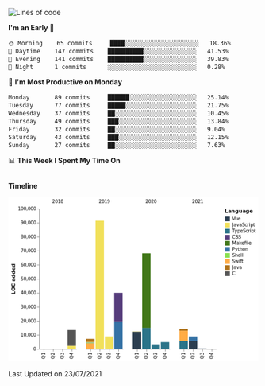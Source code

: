 <!--START_SECTION:waka-->
![Lines of code](https://img.shields.io/badge/From%20Hello%20World%20I%27ve%20Written-273236%20lines%20of%20code-blue)

**I'm an Early 🐤** 

```text
🌞 Morning    65 commits     ████░░░░░░░░░░░░░░░░░░░░░   18.36% 
🌆 Daytime    147 commits    ██████████░░░░░░░░░░░░░░░   41.53% 
🌃 Evening    141 commits    ██████████░░░░░░░░░░░░░░░   39.83% 
🌙 Night      1 commits      ░░░░░░░░░░░░░░░░░░░░░░░░░   0.28%

```
📅 **I'm Most Productive on Monday** 

```text
Monday       89 commits     ██████░░░░░░░░░░░░░░░░░░░   25.14% 
Tuesday      77 commits     █████░░░░░░░░░░░░░░░░░░░░   21.75% 
Wednesday    37 commits     ██░░░░░░░░░░░░░░░░░░░░░░░   10.45% 
Thursday     49 commits     ███░░░░░░░░░░░░░░░░░░░░░░   13.84% 
Friday       32 commits     ██░░░░░░░░░░░░░░░░░░░░░░░   9.04% 
Saturday     43 commits     ███░░░░░░░░░░░░░░░░░░░░░░   12.15% 
Sunday       27 commits     ██░░░░░░░░░░░░░░░░░░░░░░░   7.63%

```


📊 **This Week I Spent My Time On** 

```text
```

**Timeline**

![Chart not found](https://raw.githubusercontent.com/johann-lr/johann-lr/master/charts/bar_graph.png) 


 Last Updated on 23/07/2021
<!--END_SECTION:waka-->
